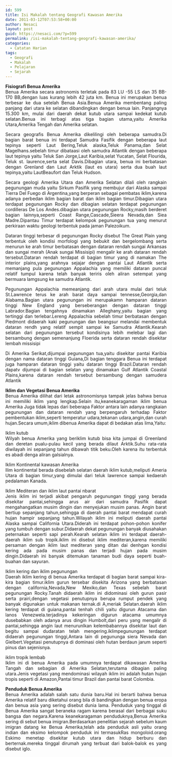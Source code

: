 ```yaml
---
id: 599
title: Isi Makalah tentang Geografi Kawasan Amerika
date: 2011-03-12T07:53:58+00:00
author: Nesaci
layout: post
guid: https://nesaci.com/?p=599
permalink: /isi-makalah-tentang-geografi-kawasan-amerika/
categories:
  - Catatan Harian
tags:
  - Geografi
  - Makalah
  - Pelajaran
  - Sejarah
---
```

<p style="text-align: justify;">
  <strong>Fisiografi Benua Amerika</strong><br /> Benua Amerika secara astronomis terletak pada 83 LU -55 LS dan 35 BB- 170 BB,dengan luas kurang lebih 42 juta km. Benua ini merupakan benua terbesar ke dua setelah Benua Asia.Benua Amerika membentang paling panjang dari utara ke selatan dibandingkan dengan benua lain. Panjangnya 15.300 km, mulai dari daerah dekat kutub utara sampai kedekat kutub selatan.Benua ini terbagi atas tiga bagian utama,yaitu Amerika Utara,Amerika Tengah dan Amerika selatan.
</p>

<p style="text-align: justify;">
  Secara geografis Benua Amerika dikelilingi oleh beberapa samudra.Di bagian barat benua ini terdapat Samudra Fasifik dengan beberapa laut tepinya seperti Laut Bering,Teluk alaska,Teluk Panama,dan Selat Magelhans.sebelah timur dibataasi oleh samudra Atlantik dengan beberapa laut tepinya yaitu Teluk San Jorge,Laut Karibia,selat Yucatan, Selat Flourida, Teluk st. laurence,serta selat Davis.Dibagian utara, benua ini berbatasan dengan Grenland dan Laut Arktik (laut es utara) serta dua buah laut tepinya,yaitu LautBeaufort dan Teluk Hudson.
</p>

<p style="text-align: justify;">
  Secara geologi Amerika Utara dan Amerika Selatan dilali oleh rangkain pegunungan muda yaitu Sirkum Pasifik yang membujur dari Alaska sampai Tierra Del Fuego di Argentina,yang berperan sebagai pembatas iklim,karena adanya perbedan iklim bagian barat dan iklim bagian timur.Dibagian utara terdapat pegunungan Rocky dan dibagian selatan terdapat pegunungan cordilleras De Los Andes.dibagian utara pegunungan Rocky,masih berderet bagian lainnya,seperti Coast Range,Cascade,Sieera Nevada,dan Siea Madre.Dipantau Timur terdapat kelompok pegunungan tua yang menurut perkiraan waktu geologi terbentuk pada jaman Palezoikum.
</p>

<p style="text-align: justify;">
  Dataran tinggi terbesar di pegunungan Rocky disebut The Great Plain yang terbentuk oleh kondisi morfologi yang bebukit dan bergelombang serta menurun ke arah timur berbatasan dengan dataran rendah sungai Arkansas dan sungai merah (Anak sungai Missisipi) mengalir ke arah dataran rendah tersebut.Dataran rendah terdapat di bagian timur yang di namakan The interior plains,yang arahnya sejajar dengan pantai Laut Atlantik serta memanjang pula pegunungan Appalachia yang memiliki dataran puncal relatif tumpul karena telah banyak teriris oleh aliran setempat yang bermuara lamgsung ke samudra Atlantik.
</p>

<p style="text-align: justify;">
  Pegunungan Appalachia memeanjang dari arah utara mulai dari teluk St.Lawrence terus ke arah barat daya sampai tennesse,Georgia,dan Alabama.Bagian utara pegunungan ini merupakamn hamparan dataran tinggi New England yang berseberangan dengan dataran tinggi Labrador.Bagian tengahnya dinamakan Alleghany,yaitu bagian yang tertinggi dan terlebar.Lereng Appalachia sebelah timur berbatasan dengan Piedmont didaerah kaki pegunungan dan beangsur melandai membentuk dataran rendh yang relatif sempit sampai ke Samudra Atlantik.Kearah selatan dari pegunungan tersebut kondisinya lebih melebar lagi dan bersambung dengan semenanjung Floerida serta dataran rendah disekitar lembah missisipi
</p>

<p style="text-align: justify;">
  Di Amerika Serikat,dijumpai pegunungan tua,yaitu disekitar pantai Karibia dengan nama dataran tinggi Guiana,Di bagian tenggara Benua ini terdapat juga hamparan dataran tinggi yaitu dataran tinggi Brazil.Dataran rendah dapatv dijumpai di bagian selatan yang dinamakan Gulf Atlantik Coastal Plains,karena dataran rendah tersebut bersambung dengan samudera Atlantik
</p>

<p style="text-align: justify;">
  <strong>Iklim dan Vegetasi Benua Amerika</strong><br /> Benua Amerika dilihat dari letak astronomisnya tampak jelas bahwa benua ini memiliki iklim yang lengkap.Selain itu,keanekaragaman iklim benua Amerika Juga tidak lepas dari beberapa Faktor antara lain adanya rangkaian pegunungan dan dataran rendah yang berpengaruh terhadap Faktor pembentukan iklim,seperti temperatur udara,tekanan udara,angin,dan curah hujan.Secara umum,iklim dibenua Amerika dapat di bedakan atas lima,Yaitu:
</p>

<p style="text-align: justify;">
  Iklim kutub<br /> Wilyah benua Amerika yang beriklim kutub bisa kita jumpai di Greenland dan deretan pualu-pulau kecil yang berada dilaut Arktik.Suhu rata-rata diwilayah ini sepanjang tahun dibawah titik beku.Oleh karena itu terbentuk es abadi denga aliran galsialnya.
</p>

<p style="text-align: justify;">
  Iklim Kontinental kawasan Amerika<br /> Ilim kontinental berada disebelah selatan daerah iklim kutub,meliputi Ameria Utara di bagian timur,yang dimulai dari teluk lawrence sampai kedaerah pedalaman Kanada.
</p>

<p style="text-align: justify;">
  Iklim Mediteran dan iklim laut pantai nbarat<br /> Jenis iklim ini terjadi akibat pengaruh pegunungan tinggi yang berada disekitar pantai,sehingga arus air dari samudra Pasifik dapat mengahangatkan musim dingin dan menyejukan musim panas. Angin barat bertiup sepanjang tahun,sehingga di daerah pantai barat mendapat curah hujan hampir sepanjang tahun.Wilayah iklim ini meliputi daerah pantai Alaska sampai California Utara.Diderah ini terdapat pohon-pohon konifer yang tumbuh dengan subur.Didaerah dekat pegunungan banyak diusahakan peternakan seperti sapi perah.Kearah selatan iklim ini terdapat daerah-daerah iklim sub tropik.iklim ini disebut iklim mediteran,karena memiliki persaman dengan iklim laut mediteran yang ditan dai denhgan kondisi kering ada pada musim panas dan terjadi hujan pada musim dingin.Didaerah ini banyak ditemukan tanaman budi daya seperti buah-buahan dan sayuran.
</p>

<p style="text-align: justify;">
  Iklim kering dan iklim pegunungan<br /> Daerah iklim kering di benua Amerika terdapat di bagian barat sampai kira-kira bagian timur.iklim gurun tersebar disekita Arizona yang berbatasan dengan california,Nevada,New Mexiko,dan Texas sebelah barat pegunungan Rocky.Tanah didaerah iklim ini didominasi oleh gurun pasir serta prairi,dengan vegetasi penutupnya berupa rumput pendek yang banyak digunakan untuk makanan ternak.di A,meriak Selatan.daerah iklim kering terdapat di guiana,pantai tenhah chili yaitu digurun Atacama dan lanos Venezwela.terjadinya kekeringan digurun atacama umumnya dusebabkan oleh adanya arus dingin Humbolt,dari peru yang mengalir di pantai,sehingga angin laut menurunlkan kelembabannya disekitar laut dan begitu sampai dudaratan telah mengering.iklimpegunungan terdapat didaerah pegunungan tinggi,Antara lain di pegununga siera Nevada dan Gielbert.Vegetasi penutupnya di dominasi oleh hutan berdaun jarum seperti pinus dan sejenisnya.
</p>

<p style="text-align: justify;">
  iklim tropik lembab<br /> Iklim ini di benua Amerika pada umumnya terdapat dikawasan Amerika Tangah dan sebagian di Amerika Selatan,terutama dibagian paling utara.Jenis vegetasi yang mendominasi wilayah iklim ini adalah hutan hujan tropis seperti di Amazon,Pantai timur Brazil dan pantai barat Colombia.
</p>

<p style="text-align: justify;">
  <strong>Penduduk Benua Amerika</strong><br /> Benua Amerika adalah salah satu dunia baru.Hal ini berarti bahwa benua Amerika relatif baru diketahui orang bila di bandingkan dengan benua eropa dan benua asia yang sering disebut dunia lama. Penduduk yang tinggal di Benua Amerika sangat beraneka ragam karena berasal dari berbagai suku bangsa dan negara.Karena keanekaragaman penduduknya,Benua Amerika sering di sebut benua imigran.Berdasarkan penelitian sejarah sebelum kaum imigran datang ke Benua Amerika,telah ada penduduk asli yaitu orang indian dan eksimo kelompok penduduk ini termasukRas mongoloid.orang Eskimo menetap disekitar kutub utara dan hidup berburu dan berternak.mereka tinggal dirumah yang terbuat dari balok-balok es yang disebut iglo.
</p>